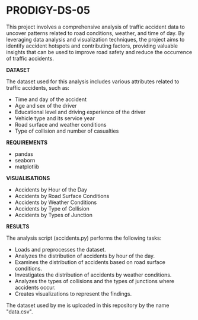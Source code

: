 # PRODIGY-DS-05

This project involves a comprehensive analysis of traffic accident data to uncover patterns related to road conditions, weather, and time of day. By leveraging data analysis and visualization techniques, the project aims to identify accident hotspots and contributing factors, providing valuable insights that can be used to improve road safety and reduce the occurrence of traffic accidents.

**DATASET**

The dataset used for this analysis includes various attributes related to traffic accidents, such as:

- Time and day of the accident
- Age and sex of the driver
- Educational level and driving experience of the driver
- Vehicle type and its service year
- Road surface and weather conditions
- Type of collision and number of casualties

**REQUIREMENTS**

- pandas
- seaborn
- matplotlib

**VISUALISATIONS**

- Accidents by Hour of the Day
- Accidents by Road Surface Conditions
- Accidents by Weather Conditions
- Accidents by Type of Collision
- Accidents by Types of Junction

**RESULTS**

The analysis script (accidents.py) performs the following tasks:

- Loads and preprocesses the dataset.
- Analyzes the distribution of accidents by hour of the day.
- Examines the distribution of accidents based on road surface conditions.
- Investigates the distribution of accidents by weather conditions.
- Analyzes the types of collisions and the types of junctions where accidents occur.
- Creates visualizations to represent the findings.

The dataset used by me is uploaded in this repository by the name "data.csv".
